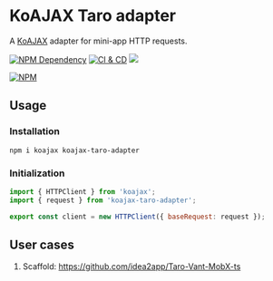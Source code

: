 # KoAJAX Taro adapter

A [KoAJAX][1] adapter for mini-app HTTP requests.

[![NPM Dependency](https://img.shields.io/librariesio/github/idea2app/KoAJAX-Taro-adapter.svg)][2]
[![CI & CD](https://github.com/idea2app/KoAJAX-Taro-adapter/actions/workflows/main.yml/badge.svg)][3]
[![](https://data.jsdelivr.com/v1/package/npm/koajax-taro-adapter/badge?style=rounded)][4]

[![NPM](https://nodei.co/npm/koajax-taro-adapter.png?downloads=true&downloadRank=true&stars=true)][5]

## Usage

### Installation

```shell
npm i koajax koajax-taro-adapter
```

### Initialization

```javascript
import { HTTPClient } from 'koajax';
import { request } from 'koajax-taro-adapter';

export const client = new HTTPClient({ baseRequest: request });
```

## User cases

1. Scaffold: https://github.com/idea2app/Taro-Vant-MobX-ts

[1]: https://github.com/EasyWebApp/KoAJAX
[2]: https://libraries.io/npm/koajax-taro-adapter
[3]: https://github.com/idea2app/KoAJAX-Taro-adapter/actions/workflows/main.yml
[4]: https://www.jsdelivr.com/package/npm/koajax-taro-adapter
[5]: https://nodei.co/npm/koajax-taro-adapter/
